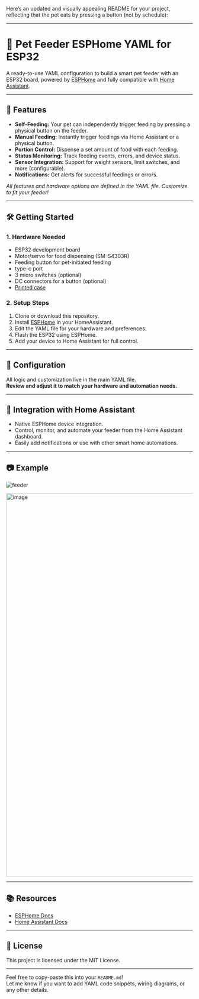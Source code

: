 Here’s an updated and visually appealing README for your project, reflecting that the pet eats by pressing a button (not by schedule):

---

# 🐾 Pet Feeder ESPHome YAML for ESP32

A ready-to-use YAML configuration to build a smart pet feeder with an ESP32 board, powered by [ESPHome](https://esphome.io/) and fully compatible with [Home Assistant](https://www.home-assistant.io/).

---

## 🚀 Features

- **Self-Feeding:** Your pet can independently trigger feeding by pressing a physical button on the feeder.
- **Manual Feeding:** Instantly trigger feedings via Home Assistant or a physical button.
- **Portion Control:** Dispense a set amount of food with each feeding.
- **Status Monitoring:** Track feeding events, errors, and device status.
- **Sensor Integration:** Support for weight sensors, limit switches, and more (configurable).
- **Notifications:** Get alerts for successful feedings or errors.

_All features and hardware options are defined in the YAML file. Customize to fit your feeder!_

---

## 🛠️ Getting Started

### 1. **Hardware Needed**
- ESP32 development board
- Motor/servo for food dispensing (SM-S4303R)
- Feeding button for pet-initiated feeding
- type-c port
- 3 micro switches (optional)
- DC connectors for a button (optional)
- [Printed case](https://www.printables.com/model/872397-pet-feeder)

### 2. **Setup Steps**
1. Clone or download this repository.
2. Install [ESPHome](https://esphome.io/) in your HomeAssistant.
3. Edit the YAML file for your hardware and preferences.
4. Flash the ESP32 using ESPHome.
5. Add your device to Home Assistant for full control.

---

## 📄 Configuration

All logic and customization live in the main YAML file.  
**Review and adjust it to match your hardware and automation needs.**

---

## 🤝 Integration with Home Assistant

- Native ESPHome device integration.
- Control, monitor, and automate your feeder from the Home Assistant dashboard.
- Easily add notifications or use with other smart home automations.

---

## 📷 Example
![feeder](https://github.com/user-attachments/assets/b7a7f3d0-c273-4a74-bec3-d9de756c9fb9)

<img width="2416" height="1036" alt="image" src="https://github.com/user-attachments/assets/dcccd240-9042-4991-b540-ac1b83e3f1d3" />


---

## 📚 Resources

- [ESPHome Docs](https://esphome.io/)
- [Home Assistant Docs](https://www.home-assistant.io/integrations/esphome/)

---

## 📝 License

This project is licensed under the MIT License.

---

Feel free to copy-paste this into your `README.md`!  
Let me know if you want to add YAML code snippets, wiring diagrams, or any other details.
